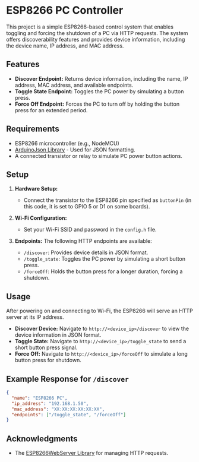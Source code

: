 
# ESP8266 PC Controller

This project is a simple ESP8266-based control system that enables toggling and forcing the shutdown of a PC via HTTP requests. The system offers discoverability features and provides device information, including the device name, IP address, and MAC address.

## Features
- **Discover Endpoint:** Returns device information, including the name, IP address, MAC address, and available endpoints.
- **Toggle State Endpoint:** Toggles the PC power by simulating a button press.
- **Force Off Endpoint:** Forces the PC to turn off by holding the button press for an extended period.

## Requirements
- ESP8266 microcontroller (e.g., NodeMCU)
- [ArduinoJson Library](https://github.com/bblanchon/ArduinoJson) - Used for JSON formatting.
- A connected transistor or relay to simulate PC power button actions.

## Setup

1. **Hardware Setup:**
   - Connect the transistor to the ESP8266 pin specified as `buttonPin` (in this code, it is set to GPIO 5 or D1 on some boards).

2. **Wi-Fi Configuration:**
   - Set your Wi-Fi SSID and password in the `config.h` file.

3. **Endpoints:** The following HTTP endpoints are available:
   - `/discover`: Provides device details in JSON format.
   - `/toggle_state`: Toggles the PC power by simulating a short button press.
   - `/forceOff`: Holds the button press for a longer duration, forcing a shutdown.

## Usage
After powering on and connecting to Wi-Fi, the ESP8266 will serve an HTTP server at its IP address.

- **Discover Device:** Navigate to `http://<device_ip>/discover` to view the device information in JSON format.
- **Toggle State:** Navigate to `http://<device_ip>/toggle_state` to send a short button press signal.
- **Force Off:** Navigate to `http://<device_ip>/forceOff` to simulate a long button press for shutdown.

## Example Response for `/discover`
```json
{
  "name": "ESP8266 PC",
  "ip_address": "192.168.1.50",
  "mac_address": "XX:XX:XX:XX:XX:XX",
  "endpoints": ["/toggle_state", "/forceOff"]
}
```


## Acknowledgments
- The [ESP8266WebServer Library](https://github.com/esp8266/Arduino) for managing HTTP requests.
